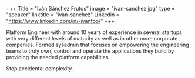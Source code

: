 +++
Title = "Iván Sánchez Frutos"
image = "ivan-sanchez.jpg"
type = "speaker"
linktitle = "ivan-sanchez"
Linkedin = "https://www.linkedin.com/in/-ivanfoo/"
+++
<link href="/events/2023-caceres/main.css" rel="stylesheet">
<script src="/events/2023-caceres/main.js"></script>

Platform Engineer with around 10 years of experience in several startups with very different levels of maturity as well as in other more corporate companies. Formed sysadmin that focuses on empowering the engineering teams to truly own, control and operate the applications they build by providing the needed platform capabilities.

Stop accidental complexity.
